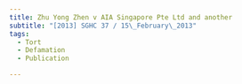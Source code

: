 ```yaml
---
title: Zhu Yong Zhen v AIA Singapore Pte Ltd and another 
subtitle: "[2013] SGHC 37 / 15\_February\_2013"
tags:
  - Tort
  - Defamation
  - Publication

---
```



